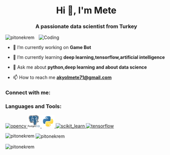 <h1 align="center">Hi 👋, I'm Mete</h1>
<h3 align="center">A passionate data scientist from Turkey</h3>
<img align="right" alt="Coding" width="400" src="https://cdn.dribbble.com/users/46123/screenshots/6135335/ai-sun-type.gif">
<p align="left"> <img src="https://komarev.com/ghpvc/?username=pitonekrem&label=Profile%20views&color=0e75b6&style=flat" alt="pitonekrem" /> </p>

- 🔭 I’m currently working on **Game Bot**

- 🌱 I’m currently learning **deep learning,tensorflow,artificial intelligence**

- 💬 Ask me about **python,deep learning and about data science**

- 📫 How to reach me **akyolmete71@gmail.com**

<h3 align="left">Connect with me:</h3>
<p align="left">
</p>

<h3 align="left">Languages and Tools:</h3>
<p align="left"> <a href="https://opencv.org/" target="_blank" rel="noreferrer"> <img src="https://www.vectorlogo.zone/logos/opencv/opencv-icon.svg" alt="opencv" width="40" height="40"/> </a> <a href="https://www.postgresql.org" target="_blank" rel="noreferrer"> <img src="https://raw.githubusercontent.com/devicons/devicon/master/icons/postgresql/postgresql-original-wordmark.svg" alt="postgresql" width="40" height="40"/> </a> <a href="https://www.python.org" target="_blank" rel="noreferrer"> <img src="https://raw.githubusercontent.com/devicons/devicon/master/icons/python/python-original.svg" alt="python" width="40" height="40"/> </a> <a href="https://scikit-learn.org/" target="_blank" rel="noreferrer"> <img src="https://upload.wikimedia.org/wikipedia/commons/0/05/Scikit_learn_logo_small.svg" alt="scikit_learn" width="40" height="40"/> </a> <a href="https://www.tensorflow.org" target="_blank" rel="noreferrer"> <img src="https://www.vectorlogo.zone/logos/tensorflow/tensorflow-icon.svg" alt="tensorflow" width="40" height="40"/> </a> </p>

<p><img align="left" src="https://github-readme-stats.vercel.app/api/top-langs?username=pitonekrem&show_icons=true&locale=en&layout=compact" alt="pitonekrem" /></p>

<p>&nbsp;<img align="center" src="https://github-readme-stats.vercel.app/api?username=pitonekrem&show_icons=true&locale=en" alt="pitonekrem" /></p>

<p><img align="center" src="https://github-readme-streak-stats.herokuapp.com/?user=pitonekrem&" alt="pitonekrem" /></p>
